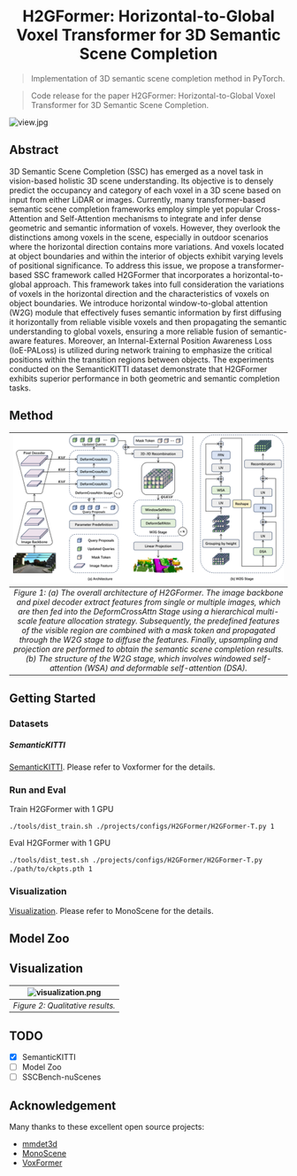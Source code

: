 <div align="center">

# H2GFormer: Horizontal-to-Global Voxel Transformer for 3D Semantic Scene Completion
</div>

> Implementation of 3D semantic scene completion method in PyTorch.

> Code release for the paper H2GFormer: Horizontal-to-Global Voxel Transformer for 3D Semantic Scene Completion.

![view.jpg](./teaser/view.png)

## Abstract
3D Semantic Scene Completion (SSC) has emerged as a novel task in vision-based holistic 3D scene understanding. Its objective is to densely predict the occupancy and category of each voxel in a 3D scene based on input from either LiDAR or images. Currently, many transformer-based semantic scene completion frameworks employ simple yet popular Cross-Attention and Self-Attention mechanisms to integrate and infer dense geometric and semantic information of voxels. However, they overlook the distinctions among voxels in the scene, especially in outdoor scenarios where the horizontal direction contains more variations. And voxels located at object boundaries and within the interior of objects exhibit varying levels of positional significance. To address this issue, we propose a transformer-based SSC framework called H2GFormer that incorporates a horizontal-to-global approach. This framework takes into full consideration the variations of voxels in the horizontal direction and the characteristics of voxels on object boundaries. We introduce horizontal window-to-global attention (W2G) module that effectively fuses semantic information by first diffusing it horizontally from reliable visible voxels and then propagating the semantic understanding to global voxels, ensuring a more reliable fusion of semantic-aware features. Moreover, an Internal-External Position Awareness Loss (IoE-PALoss) is utilized during network training to emphasize the critical positions within the transition regions between objects. The experiments conducted on the SemanticKITTI dataset demonstrate that H2GFormer exhibits superior performance in both geometric and semantic completion tasks.

## Method
| ![main.png](./teaser/main.png) | 
|:--:| 
| *Figure 1: (a) The overall architecture of H2GFormer. The image backbone and pixel decoder extract features from single or multiple images, which are then fed into the DeformCrossAttn Stage using a hierarchical multi-scale feature allocation strategy. Subsequently, the predefined features of the visible region are combined with a mask token and propagated through the W2G stage to diffuse the features. Finally, upsampling and projection are performed to obtain the semantic scene completion results. (b) The structure of the W2G stage, which involves windowed self-attention (WSA) and deformable self-attention (DSA).* |

## Getting Started
### Datasets
##### SemanticKITTI
[SemanticKITTI](https://github.com/NVlabs/VoxFormer). Please refer to Voxformer for the details.

### Run and Eval
Train H2GFormer with 1 GPU
```
./tools/dist_train.sh ./projects/configs/H2GFormer/H2GFormer-T.py 1
```
Eval H2GFormer with 1 GPU
```
./tools/dist_test.sh ./projects/configs/H2GFormer/H2GFormer-T.py ./path/to/ckpts.pth 1
```

### Visualization
[Visualization](https://github.com/astra-vision/MonoScene). Please refer to MonoScene for the details.



## Model Zoo

## Visualization
| ![visualization.png](./teaser/visualization.png) | 
|:--:| 
| *Figure 2: Qualitative results.* |

## TODO

- [x] SemanticKITTI
- [ ] Model Zoo
- [ ] SSCBench-nuScenes

## Acknowledgement

Many thanks to these excellent open source projects:
- [mmdet3d](https://github.com/open-mmlab/mmdetection3d)
- [MonoScene](https://github.com/astra-vision/MonoScene)
- [VoxFormer](https://github.com/NVlabs/VoxFormer)